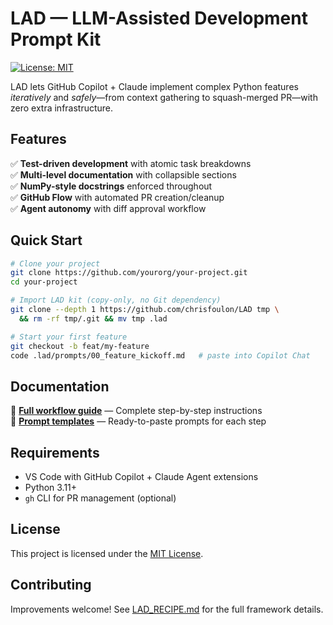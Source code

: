 # LAD — LLM-Assisted Development Prompt Kit

[![License: MIT](https://img.shields.io/badge/License-MIT-yellow.svg)](https://opensource.org/licenses/MIT)

LAD lets GitHub Copilot + Claude implement complex Python features *iteratively* and *safely*—from context gathering to squash-merged PR—with zero extra infrastructure.

## Features

✅ **Test-driven development** with atomic task breakdowns  
✅ **Multi-level documentation** with collapsible sections  
✅ **NumPy-style docstrings** enforced throughout  
✅ **GitHub Flow** with automated PR creation/cleanup  
✅ **Agent autonomy** with diff approval workflow  

## Quick Start

```bash
# Clone your project
git clone https://github.com/yourorg/your-project.git
cd your-project

# Import LAD kit (copy-only, no Git dependency)
git clone --depth 1 https://github.com/chrisfoulon/LAD tmp \
  && rm -rf tmp/.git && mv tmp .lad

# Start your first feature
git checkout -b feat/my-feature
code .lad/prompts/00_feature_kickoff.md   # paste into Copilot Chat
```

## Documentation

📖 **[Full workflow guide](LAD_RECIPE.md)** — Complete step-by-step instructions  
🎯 **[Prompt templates](prompts/)** — Ready-to-paste prompts for each step  

## Requirements

- VS Code with GitHub Copilot + Claude Agent extensions
- Python 3.11+
- `gh` CLI for PR management (optional)

## License

This project is licensed under the [MIT License](LICENSE.md).

## Contributing

Improvements welcome! See [LAD_RECIPE.md](LAD_RECIPE.md) for the full framework details.

